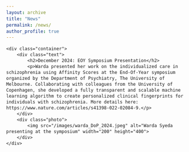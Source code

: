 ```yaml
---
layout: archive
title: "News"
permalink: /news/
author_profile: true
---
```



    <div class="container">
        <div class="text">
            <h2>December 2024: EOY Symposium Presentation</h2>
            <p>Warda presented her work on the individualized care in schizophrenia using Affinity Scores at the End-Of-Year symposium organized by the Department of Psychiatry, The University of Melbourne. Collaborating with colleagues from the University of Copenhagen, she developed a fully transparent and scalable machine learning algorithm to create personalized clinical fingerprints for individuals with schizophrenia. More details here: https://www.nature.com/articles/s41398-022-02084-9.</p>
        </div>
        <div class="photo">
            <img src="/images/warda_DoP_2024.jpeg" alt="Warda Syeda presenting at the symposium" width="200" height="400">
        </div>
    </div>





